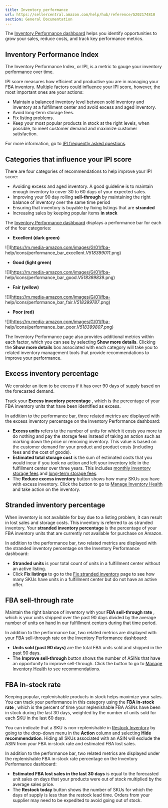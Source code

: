 ```yaml
---
title: Inventory performance
url: https://sellercentral.amazon.com/help/hub/reference/G202174810
section: General Documentation
---
```


The [Inventory Performance dashboard](/inventory-performance/dashboard) helps
you identify opportunities to grow your sales, reduce costs, and track key
performance metrics.

## Inventory Performance Index

The Inventory Performance Index, or IPI, is a metric to gauge your inventory
performance over time.

IPI score measures how efficient and productive you are in managing your FBA
inventory. Multiple factors could influence your IPI score, however, the most
important ones are your actions:

  * Maintain a balanced inventory level between sold inventory and inventory at a fulfillment center and avoid excess and aged inventory.
  * Avoid long-term storage fees.
  * Fix listing problems.
  * Keep your most popular products in stock at the right levels, when possible, to meet customer demand and maximize customer satisfaction.

For more information, go to [IPI frequently asked
questions](/gp/help/GZJF4DY2W6MERBAL).

## Categories that influence your IPI score

There are four categories of recommendations to help improve your IPI score:

  * Avoiding excess and aged inventory. A good guideline is to maintain enough inventory to cover 30 to 60 days of your expected sales.
  * Improving your 90 day rolling **sell-through** by maintaining the right balance of inventory over the same time period
  * Ensuring that inventory is buyable by fixing listings that are **stranded**
  * Increasing sales by keeping popular items **in stock**

The [Inventory Performance dashboard](/inventory-performance/dashboard)
displays a performance bar for each of the four categories:

  * **Excellent (dark green)**

![](https://m.media-amazon.com/images/G/01/fba-
help/icons/performance_bar_excellent._V518399011_.png)  

  * **Good (light green)**

![](https://m.media-amazon.com/images/G/01/fba-
help/icons/performance_bar_good._V518399839_.png)  

  * **Fair (yellow)**

![](https://m.media-amazon.com/images/G/01/fba-
help/icons/performance_bar_fair._V518399787_.png)  

  * **Poor (red)**

![](https://m.media-amazon.com/images/G/01/fba-
help/icons/performance_bar_poor._V518399807_.png)  

The Inventory Performance page also provides additional metrics within each
factor, which you can see by selecting **Show more details**. Clicking the
**Show more details** box associated with each category will take you to
related inventory management tools that provide recommendations to improve
your performance.

##  Excess inventory percentage

We consider an item to be excess if it has over 90 days of supply based on the
forecasted demand.

Track your **Excess inventory percentage** , which is the percentage of your
FBA inventory units that have been identified as excess.

In addition to the performance bar, three related metrics are displayed with
the excess inventory percentage on the Inventory Performance dashboard:

  * **Excess units** refers to the number of units for which it costs you more to do nothing and pay the storage fees instead of taking an action such as marking down the price or removing inventory. This value is based on the customer demand for your product and product costs (including fees and the cost of goods).
  * **Estimated total storage cost** is the sum of estimated costs that you would incur if you took no action and left your inventory idle in the fulfillment center over three years. This includes [monthly inventory storage fees](/gp/help/G3EDYEF6KUCFQTNM) and [long-term storage fees](/gp/help/G200684750).
  * The **Reduce excess inventory** button shows how many SKUs you have with excess inventory. Click the button to go to [Manage Inventory Health](/inventoryplanning/manageinventoryhealth) and take action on the inventory.

## Stranded inventory percentage

When inventory is not available for buy due to a listing problem, it can
result in lost sales and storage costs. This inventory is referred to as
stranded inventory. Your **stranded inventory percentage** is the percentage
of your FBA inventory units that are currently not available for purchase on
Amazon.

In addition to the performance bar, two related metrics are displayed with the
stranded inventory percentage on the Inventory Performance dashboard:

  * **Stranded units** is your total count of units in a fulfillment center without an active listing.
  * Click **Fix listings** to go to the [Fix stranded inventory](/inventoryplanning/stranded-inventory) page to see how many SKUs have units in a fulfillment center but do not have an active offer.

## FBA sell-through rate

Maintain the right balance of inventory with your **FBA sell-through rate** ,
which is your units shipped over the past 90 days divided by the average
number of units on hand in our fulfillment centers during that time period.

In addition to the performance bar, two related metrics are displayed with
your FBA sell-through rate on the Inventory Performance dashboard:

  * **Units sold (past 90 days)** are the total FBA units sold and shipped in the past 90 days.
  * The **Improve sell-through** button shows the number of ASINs that have an opportunity to improve sell-through. Click the button to go to [Manage Inventory Health](/inventoryplanning/manageinventoryhealth) to see recommendations.

## FBA in-stock rate

Keeping popular, replenishable products in stock helps maximize your sales.
You can track your performance in this category using the **FBA in-stock
rate** , which is the percent of time your replenishable FBA ASINs have been
in stock during the last 30 days, weighted by the number of units sold for
each SKU in the last 60 days.

You can indicate that a SKU is non-replenishable in [Restock
Inventory](/restockinventory/recommendations) by going to the drop-down menu
in the **Action** column and selecting **Hide recommendation**. Hiding all
SKUs associated with an ASIN will exclude the ASIN from your FBA in-stock rate
and estimated FBA lost sales.

In addition to the performance bar, two related metrics are displayed under
the replenishable FBA in-stock rate percentage on the Inventory Performance
dashboard:

  * **Estimated FBA lost sales in the last 30 days** is equal to the forecasted unit sales on days that your products were out of stock multiplied by the average sales price. 
  * The **Restock today** button shows the number of SKUs for which the days of supply is less than the restock lead time. Orders from your supplier may need to be expedited to avoid going out of stock.

